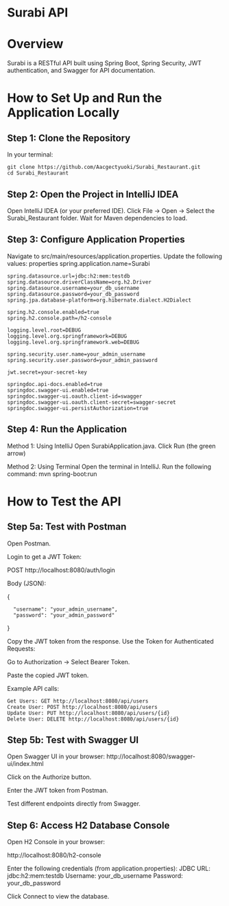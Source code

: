 # Surabi API

# Overview
Surabi is a RESTful API built using Spring Boot, Spring Security, JWT authentication, and Swagger for API documentation.

# How to Set Up and Run the Application Locally

## Step 1: Clone the Repository
In your terminal:

    git clone https://github.com/Aacgectyuoki/Surabi_Restaurant.git
    cd Surabi_Restaurant

## Step 2: Open the Project in IntelliJ IDEA
Open IntelliJ IDEA (or your preferred IDE).
Click File → Open → Select the Surabi_Restaurant folder.
Wait for Maven dependencies to load.

## Step 3: Configure Application Properties
Navigate to src/main/resources/application.properties.
Update the following values:
properties
    spring.application.name=Surabi
    
    spring.datasource.url=jdbc:h2:mem:testdb
    spring.datasource.driverClassName=org.h2.Driver
    spring.datasource.username=your_db_username
    spring.datasource.password=your_db_password
    spring.jpa.database-platform=org.hibernate.dialect.H2Dialect
    
    spring.h2.console.enabled=true
    spring.h2.console.path=/h2-console
    
    logging.level.root=DEBUG
    logging.level.org.springframework=DEBUG
    logging.level.org.springframework.web=DEBUG
    
    spring.security.user.name=your_admin_username
    spring.security.user.password=your_admin_password
    
    jwt.secret=your-secret-key
    
    springdoc.api-docs.enabled=true
    springdoc.swagger-ui.enabled=true
    springdoc.swagger-ui.oauth.client-id=swagger
    springdoc.swagger-ui.oauth.client-secret=swagger-secret
    springdoc.swagger-ui.persistAuthorization=true

## Step 4: Run the Application
Method 1: Using IntelliJ
Open SurabiApplication.java.
Click Run (the green arrow)

Method 2: Using Terminal
Open the terminal in IntelliJ.
Run the following command:
mvn spring-boot:run

# How to Test the API
## Step 5a: Test with Postman
Open Postman.

Login to get a JWT Token:

POST http://localhost:8080/auth/login

Body (JSON):

{

      "username": "your_admin_username",
      "password": "your_admin_password"
  
}

Copy the JWT token from the response.
Use the Token for Authenticated Requests:

Go to Authorization → Select Bearer Token.

Paste the copied JWT token.


Example API calls:

    Get Users: GET http://localhost:8080/api/users
    Create User: POST http://localhost:8080/api/users
    Update User: PUT http://localhost:8080/api/users/{id}
    Delete User: DELETE http://localhost:8080/api/users/{id}

## Step 5b: Test with Swagger UI
Open Swagger UI in your browser:
    http://localhost:8080/swagger-ui/index.html

Click on the Authorize button.

Enter the JWT token from Postman.

Test different endpoints directly from Swagger.

## Step 6: Access H2 Database Console
Open H2 Console in your browser:

http://localhost:8080/h2-console

Enter the following credentials (from application.properties):
    JDBC URL: jdbc:h2:mem:testdb
    Username: your_db_username
    Password: your_db_password

Click Connect to view the database.
